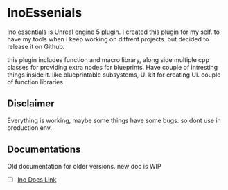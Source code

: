# InoEssenials
Ino essentials is Unreal engine 5 plugin. I created this plugin for my self. to have my tools when i keep working on diffrent projects. but decided to release it on Github.

this plugin includes function and macro library, along side multiple cpp classes for providing extra nodes for blueprints.
Have couple of intresting things inside it. like blueprintable subsystems, UI kit for creating UI. 
couple of function libraries. 

## Disclaimer
Everything is working, maybe some things have some bugs. so dont use in production env.


## Documentations
Old documentation for older versions. new doc is WIP
- [ ] [Ino Docs Link](https://docs.inoland.net/documentation/ie-welcome/)

